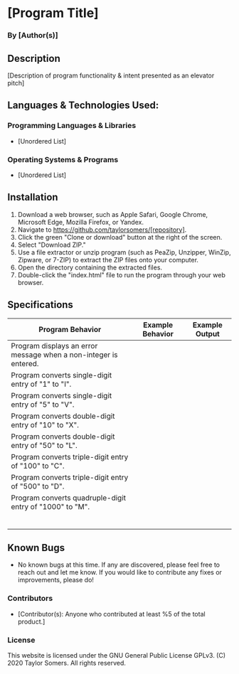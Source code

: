 # [Program Title]

  ### By [Author(s)]

## Description

  [Description of program functionality & intent presented as an elevator pitch]

## Languages & Technologies Used:

  ### Programming Languages & Libraries
  * [Unordered List]

  ### Operating Systems & Programs
  * [Unordered List]

## Installation

  1. Download a web browser, such as Apple Safari, Google Chrome, Microsoft Edge, Mozilla Firefox, or Yandex.
  2. Navigate to https://github.com/taylorsomers/[repository].
  3. Click the green "Clone or download" button at the right of the screen.
  4. Select "Download ZIP."
  5. Use a file extractor or unzip program (such as PeaZip, Unzipper, WinZip, Zipware, or 7-ZIP) to extract the ZIP files onto your computer.
  6. Open the directory containing the extracted files.
  7. Double-click the "index.html" file to run the program through your web browser.

## Specifications

  | Program Behavior | Example Behavior | Example Output |
  |---|---|---|
  | Program displays an error message when a non-integer is entered. |  |  |
  | Program converts single-digit entry of "1" to "I". |  |  |
  | Program converts single-digit entry of "5" to "V". |  |  |
  | Program converts double-digit entry of "10" to "X". |  |  |
  | Program converts double-digit entry of "50" to "L". |  |  |
  | Program converts triple-digit entry of "100" to "C". |  |  |
  | Program converts triple-digit entry of "500" to "D". |  |  |
  | Program converts quadruple-digit entry of "1000" to "M". |  |  |
  |  |  |  |
  |  |  |  |
  |  |  |  |
  |  |  |  |
  |  |  |  |
  |  |  |  |

## Known Bugs

  * No known bugs at this time. If any are discovered, please feel free to reach out and let me know. If you would like to contribute any fixes or improvements, please do!

### Contributors

  * [Contributor(s): Anyone who contributed at least %5 of the total product.]

### License

This website is licensed under the GNU General Public License GPLv3. (C) 2020 Taylor Somers. All rights reserved.